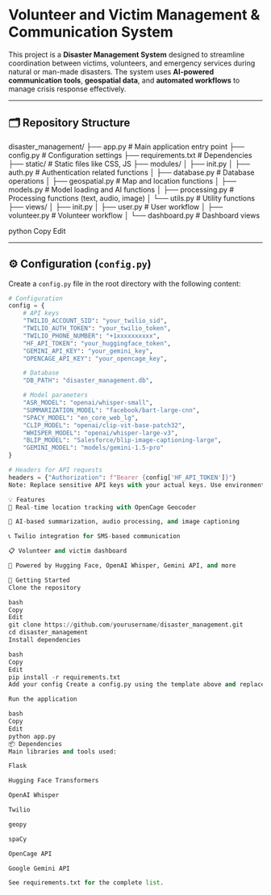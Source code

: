 # Volunteer and Victim Management & Communication System

This project is a **Disaster Management System** designed to streamline coordination between victims, volunteers, and emergency services during natural or man-made disasters. The system uses **AI-powered communication tools**, **geospatial data**, and **automated workflows** to manage crisis response effectively.

---

## 🗂️ Repository Structure

disaster_management/ ├── app.py # Main application entry point ├── config.py # Configuration settings ├── requirements.txt # Dependencies ├── static/ # Static files like CSS, JS ├── modules/ │ ├── init.py │ ├── auth.py # Authentication related functions │ ├── database.py # Database operations │ ├── geospatial.py # Map and location functions │ ├── models.py # Model loading and AI functions │ ├── processing.py # Processing functions (text, audio, image) │ └── utils.py # Utility functions ├── views/ │ ├── init.py │ ├── user.py # User workflow │ ├── volunteer.py # Volunteer workflow │ └── dashboard.py # Dashboard views

python
Copy
Edit

---

## ⚙️ Configuration (`config.py`)

Create a `config.py` file in the root directory with the following content:

```python
# Configuration
config = {
    # API keys
    "TWILIO_ACCOUNT_SID": "your_twilio_sid",
    "TWILIO_AUTH_TOKEN": "your_twilio_token",
    "TWILIO_PHONE_NUMBER": "+1xxxxxxxxxx",
    "HF_API_TOKEN": "your_huggingface_token",
    "GEMINI_API_KEY": "your_gemini_key",
    "OPENCAGE_API_KEY": "your_opencage_key",

    # Database
    "DB_PATH": "disaster_management.db",

    # Model parameters
    "ASR_MODEL": "openai/whisper-small",
    "SUMMARIZATION_MODEL": "facebook/bart-large-cnn",
    "SPACY_MODEL": "en_core_web_lg",
    "CLIP_MODEL": "openai/clip-vit-base-patch32",
    "WHISPER_MODEL": "openai/whisper-large-v3",
    "BLIP_MODEL": "Salesforce/blip-image-captioning-large",
    "GEMINI_MODEL": "models/gemini-1.5-pro"
}

# Headers for API requests
headers = {"Authorization": f"Bearer {config['HF_API_TOKEN']}"}
Note: Replace sensitive API keys with your actual keys. Use environment variables or .env for security in production.

💡 Features
📍 Real-time location tracking with OpenCage Geocoder

🤖 AI-based summarization, audio processing, and image captioning

📞 Twilio integration for SMS-based communication

📋 Volunteer and victim dashboard

🧠 Powered by Hugging Face, OpenAI Whisper, Gemini API, and more

🚀 Getting Started
Clone the repository

bash
Copy
Edit
git clone https://github.com/yourusername/disaster_management.git
cd disaster_management
Install dependencies

bash
Copy
Edit
pip install -r requirements.txt
Add your config Create a config.py using the template above and replace with your credentials.

Run the application

bash
Copy
Edit
python app.py
📦 Dependencies
Main libraries and tools used:

Flask

Hugging Face Transformers

OpenAI Whisper

Twilio

geopy

spaCy

OpenCage API

Google Gemini API

See requirements.txt for the complete list.
